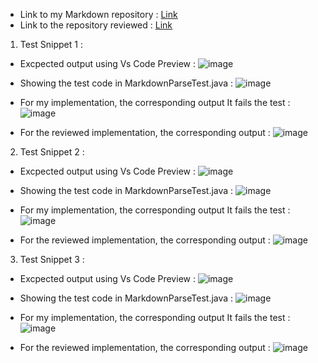   - Link to my Markdown repository : [Link](https://github.com/ajakhanwal/markdown-parse)
  - Link to the repository reviewed : [Link](https://github.com/floatboat/markdown-parse)
  
  1) Test Snippet 1 :
  - Excpected output using Vs Code Preview :
  ![image](https://user-images.githubusercontent.com/97641897/155628519-2acbb228-43de-47c1-8bcf-cbbea4cbb780.png)

   - Showing the test code in MarkdownParseTest.java : 
   ![image](https://user-images.githubusercontent.com/97641897/155629007-27e06a7e-65a9-4506-8731-2e9cd5f54fc4.png)

   - For my implementation, the corresponding output
   It fails the test :
   ![image](https://user-images.githubusercontent.com/97641897/155630042-6aab69c4-ac5b-4a74-bc29-344ab9709878.png)

   - For the reviewed implementation, the corresponding output :
   ![image](https://user-images.githubusercontent.com/97641897/155631968-5894d61f-fbdd-4ddc-8b92-bdcaeab02a7b.png)

    
   2) Test Snippet 2 :
   - Excpected output using Vs Code Preview :
   ![image](https://user-images.githubusercontent.com/97641897/155630165-3922b652-1dd1-4591-8b0e-4951fc8d44d6.png)

   - Showing the test code in MarkdownParseTest.java : 
   ![image](https://user-images.githubusercontent.com/97641897/155630325-9e85b60b-d813-4dd3-b927-4ace5665ce24.png)

   - For my implementation, the corresponding output
   It fails the test : 
   ![image](https://user-images.githubusercontent.com/97641897/155630560-6a6f6a50-fbea-48be-88e4-8c113cf3e9ab.png)

   - For the reviewed implementation, the corresponding output :
   ![image](https://user-images.githubusercontent.com/97641897/155632012-a0e00af8-e35b-457a-8e13-ec58171151b5.png)


   3) Test Snippet 3 : 
   - Excpected output using Vs Code Preview :
   ![image](https://user-images.githubusercontent.com/97641897/155630708-96b7fdbd-8aaf-4a9e-908e-231013c073d4.png)

   - Showing the test code in MarkdownParseTest.java : 
   ![image](https://user-images.githubusercontent.com/97641897/155630969-076ab50b-5adf-4449-97d1-26868ce7ab27.png)

   - For my implementation, the corresponding output
   It fails the test : 
   ![image](https://user-images.githubusercontent.com/97641897/155631165-637524ad-77bb-4537-8dd8-8d5c9401785b.png)

   - For the reviewed implementation, the corresponding output :
  ![image](https://user-images.githubusercontent.com/97641897/155632062-91dda4a8-b219-483c-9b60-e8e02a821aed.png)


